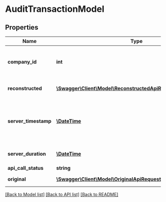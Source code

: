 # AuditTransactionModel

## Properties
Name | Type | Description | Notes
------------ | ------------- | ------------- | -------------
**company_id** | **int** | Unique ID number of the company that created this transaction | [optional] 
**reconstructed** | [**\Swagger\Client\Model\ReconstructedApiRequestResponseModel**](ReconstructedApiRequestResponseModel.md) | Reconstructed API request/response | [optional] 
**server_timestamp** | [**\DateTime**](\DateTime.md) | Server timestamp, in UTC, of the date/time when the original transaction was created | [optional] 
**server_duration** | [**\DateTime**](\DateTime.md) | Length of time the original API call took | [optional] 
**api_call_status** | **string** | api call status | [optional] 
**original** | [**\Swagger\Client\Model\OriginalApiRequestResponseModel**](OriginalApiRequestResponseModel.md) | Original API request/response | [optional] 

[[Back to Model list]](../README.md#documentation-for-models) [[Back to API list]](../README.md#documentation-for-api-endpoints) [[Back to README]](../README.md)


